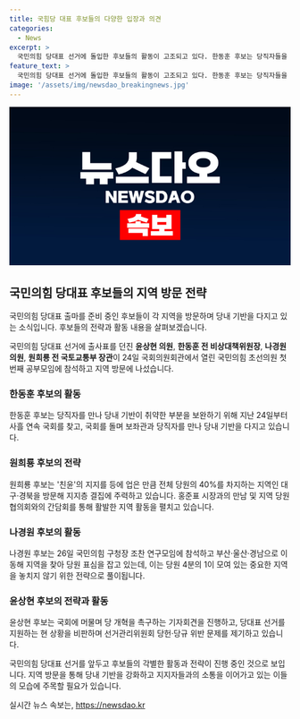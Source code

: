 ```yaml
---
title: 국힘당 대표 후보들의 다양한 입장과 의견
categories:
  - News
excerpt: >
  국민의힘 당대표 선거에 돌입한 후보들의 활동이 고조되고 있다. 한동훈 후보는 당직자들을 만나 당내 기반을 다지고, 원희룡·나경원 후보는 영남권을 방문하여 당원 지지를 모으는 등 각각의 전략을 펼치고 있다. 윤상현 후보는 윤·한 갈등을 부각하여 당심을 흔들고 있다. 후보들의 지역 방문과 공식 행보가 활발하며 선거 경쟁이 치열해지고 있는 가운데, 이들의 행보와 전략이 눈길을 끄는 상황이다.
feature_text: >
  국민의힘 당대표 선거에 돌입한 후보들의 활동이 고조되고 있다. 한동훈 후보는 당직자들을 만나 당내 기반을 다지고, 원희룡·나경원 후보는 영남권을 방문하여 당원 지지를 모으는 등 각각의 전략을 펼치고 있다. 윤상현 후보는 윤·한 갈등을 부각하여 당심을 흔들고 있다. 후보들의 지역 방문과 공식 행보가 활발하며 선거 경쟁이 치열해지고 있는 가운데, 이들의 행보와 전략이 눈길을 끄는 상황이다.
image: '/assets/img/newsdao_breakingnews.jpg'
---
```


<p><img src="/assets/img/newsdao_breakingnews.jpg" alt="implanttips 속보" /></p>

<h2 data-ke-size="size26">국민의힘 당대표 후보들의 지역 방문 전략</h2>

<p>국민의힘 당대표 출마를 준비 중인 후보들이 각 지역을 방문하며 당내 기반을 다지고 있는 소식입니다. 후보들의 전략과 활동 내용을 살펴보겠습니다.</p>

<p data-ke-size="size16">국민의힘 당대표 선거에 출사표를 던진 <b>윤상현 의원</b>, <b>한동훈 전 비상대책위원장</b>, <b>나경원 의원</b>, <b>원희룡 전 국토교통부 장관</b>이 24일 국회의원회관에서 열린 국민의힘 초선의원 첫번째 공부모임에 참석하고 지역 방문에 나섰습니다.</p>

<h3 data-ke-size="size21">한동훈 후보의 활동</h3>

<p data-ke-size="size16">한동훈 후보는 당직자를 만나 당내 기반이 취약한 부분을 보완하기 위해 지난 24일부터 사흘 연속 국회를 찾고, 국회를 돌며 보좌관과 당직자를 만나 당내 기반을 다지고 있습니다.</p>

<h3 data-ke-size="size21">원희룡 후보의 전략</h3>

<p data-ke-size="size16">원희룡 후보는 '친윤'의 지지를 등에 업은 만큼 전체 당원의 40%를 차지하는 지역인 대구·경북을 방문해 지지층 결집에 주력하고 있습니다. 홍준표 시장과의 만남 및 지역 당원협의회와의 간담회를 통해 활발한 지역 활동을 펼치고 있습니다.</p>

<h3 data-ke-size="size21">나경원 후보의 활동</h3>

<p data-ke-size="size16">나경원 후보는 26일 국민의힘 구청장 조찬 연구모임에 참석하고 부산·울산·경남으로 이동해 지역을 찾아 당원 표심을 잡고 있는데, 이는 당원 4분의 1이 모여 있는 중요한 지역을 놓치지 않기 위한 전략으로 풀이됩니다.</p>

<h3 data-ke-size="size21">윤상현 후보의 전략과 활동</h3>

<p data-ke-size="size16">윤상현 후보는 국회에 머물며 당 개혁을 촉구하는 기자회견을 진행하고, 당대표 선거를 지원하는 현 상황을 비판하며 선거관리위원회 당헌·당규 위반 문제를 제기하고 있습니다.</p>

<p>국민의힘 당대표 선거를 앞두고 후보들의 각별한 활동과 전략이 진행 중인 것으로 보입니다. 지역 방문을 통해 당내 기반을 강화하고 지지자들과의 소통을 이어가고 있는 이들의 모습에 주목할 필요가 있습니다.</p>
실시간 뉴스 속보는, <a href="https://newsdao.kr" rel="dofollow">https://newsdao.kr</a>


